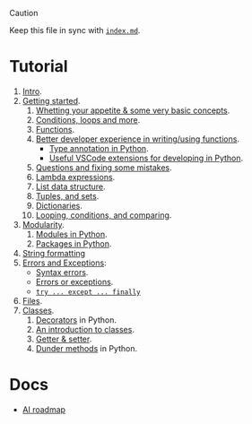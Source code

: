 > [!CAUTION]
>
> Keep this file in sync with [`index.md`](../index.md).

# Tutorial

1. [Intro](../01-intro/README.md).
2. [Getting started](../02-getting-started/index.md).
   1. [Whetting your appetite & some very basic concepts](../02-getting-started/whetting-your-appetite-and-basic-concepts.md).
   2. [Conditions, loops and more](../02-getting-started/most-common-statements.md).
   3. [Functions](../02-getting-started/functions.md).
   4. [Better developer experience in writing/using functions](../02-getting-started/better-dev-exp.md).
      - [Type annotation in Python](../02-getting-started/better-dev-exp.md#function-annotation).
      - [Useful VSCode extensions for developing in Python](../02-getting-started/better-dev-exp.md#vscode-extensions).
   5. [Questions and fixing some mistakes](../02-getting-started/questions-fixing-some-mistakes.md).
   6. [Lambda expressions](../02-getting-started/lambda-expressions.md).
   7. [List data structure](../02-getting-started/list-data-structure.md).
   8. [Tuples, and sets](../02-getting-started/tuples-sets.md).
   9. [Dictionaries](../02-getting-started/dictionaries.md).
   10. [Looping, conditions, and comparing](../02-getting-started/looping-compraing-and-conditions.md).
3. [Modularity](../03-modularity/README.md).
   1. [Modules in Python](../03-modularity/modules.md).
   2. [Packages in Python](../03-modularity/packages.md).
4. [String formatting](../04-string-formatting/README.md)
5. [Errors and Exceptions](../05-errors-and-exceptions/README.md):
   - [Syntax errors](../05-errors-and-exceptions/syntax-errors.md).
   - [Errors or exceptions](../05-errors-and-exceptions/errors.md).
   - [`try ... except ... finally`](../05-errors-and-exceptions/try-except-finally.md)
6. [Files](../06-files/README.md).
7. [Classes](../07-classes/README.md).
   1. [Decorators](../07-classes/decorators.md) in Python.
   2. [An introduction to classes](../07-classes/introduction-to-classes.md).
   3. [Getter & setter](../07-classes/getter-setter.md).
   4. [Dunder methods](../07-classes/dunder-methods.md) in Python.

# Docs

- [AI roadmap](../docs/roadmaps/AI.md)
